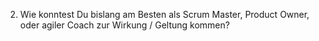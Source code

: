 2. Wie konntest Du bislang am Besten als Scrum Master, Product Owner, oder agiler Coach zur Wirkung / Geltung kommen?